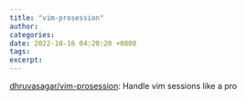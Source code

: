 ```yaml
---
title: "vim-prosession"
author: 
categories: 
date: 2022-10-16 04:20:20 +0800
tags: 
excerpt: 
---
```





[dhruvasagar/vim-prosession](https://github.com/dhruvasagar/vim-prosession): Handle vim sessions like a pro










